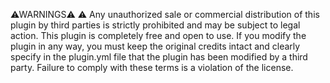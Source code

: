 ⚠WARNINGS⚠
⚠ Any unauthorized sale or commercial distribution of this plugin by third parties is strictly prohibited and may be subject to legal action.
This plugin is completely free and open to use.
If you modify the plugin in any way, you must keep the original credits intact and clearly specify in the plugin.yml file that the plugin has been modified by a third party.
Failure to comply with these terms is a violation of the license.
